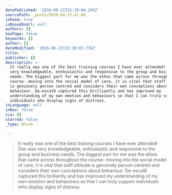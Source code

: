 ```yaml
---
datePublished: '2016-08-21T22:38:04.245Z'
sourcePath: _posts/2016-04-27-al.md
inFeed: true
isBasedOnUrl: null
authors: []
hasPage: false
keywords: []
author: []
dateModified: '2016-08-21T22:38:03.776Z'
title: ''
publisher: {}
description: >-
  It really was one of the best training courses I have ever attended! Des was
  very knowledgeable, enthusiastic and responsive to the group and business
  needs. The biggest part for me was the ethos that came across throughout the
  course- moving into the social model of care, it is vital that staff attitude
  is genuinely person centred and considers their own conceptions about
  behaviour. De-escal8 captured this brilliantly and has improved my
  understanding of my own emotion and behaviours so that I can truly support
  individuals who display signs of distress.
inLanguage: null
inNav: false
via: {}
starred: false
_type: Blurb

---
```

> It really was one of the best training courses I have ever attended! Des was very knowledgeable, enthusiastic and responsive to the group and business needs. The biggest part for me was the ethos that came across throughout the course- moving into the social model of care, it is vital that staff attitude is genuinely person centred and considers their own conceptions about behaviour. De-escal8 captured this brilliantly and has improved my understanding of my own emotion and behaviours so that I can truly support individuals who display signs of distress.